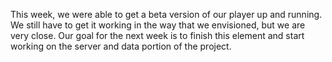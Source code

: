 This week, we were able to get a beta version of our player up and running. We 
still have to get it working in the way that we envisioned, but we are very 
close. Our goal for the next week is to finish this element and start working 
on the server and data portion of the project. 
